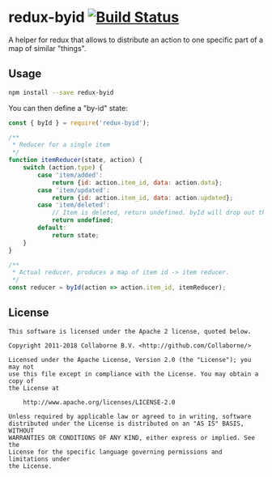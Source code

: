 # redux-byid [![Build Status](https://travis-ci.org/Collaborne/redux-byid.svg?branch=master)](https://travis-ci.org/Collaborne/redux-byid)

A helper for redux that allows to distribute an action to one specific part of a map of similar "things".

## Usage

```sh
npm install --save redux-byid
```

You can then define a "by-id" state:
```js
const { byId } = require('redux-byid');

/**
 * Reducer for a single item
 */
function itemReducer(state, action) {
    switch (action.type) {
        case 'item/added':
            return {id: action.item_id, data: action.data};
        case 'item/updated':
            return {id: action.item_id, data: action.updated};
        case 'item/deleted':
            // Item is deleted, return undefined. byId will drop out the state.
            return undefined;
        default:
            return state;
    }
}

/**
 * Actual reducer, produces a map of item id -> item reducer.
 */
const reducer = byId(action => action.item_id, itemReducer);
```

## License

    This software is licensed under the Apache 2 license, quoted below.

    Copyright 2011-2018 Collaborne B.V. <http://github.com/Collaborne/>

    Licensed under the Apache License, Version 2.0 (the "License"); you may not
    use this file except in compliance with the License. You may obtain a copy of
    the License at

        http://www.apache.org/licenses/LICENSE-2.0

    Unless required by applicable law or agreed to in writing, software
    distributed under the License is distributed on an "AS IS" BASIS, WITHOUT
    WARRANTIES OR CONDITIONS OF ANY KIND, either express or implied. See the
    License for the specific language governing permissions and limitations under
    the License.
